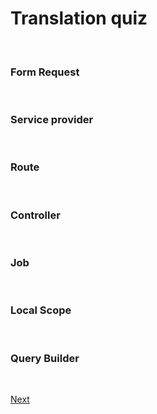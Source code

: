 # Translation quiz
<br/>

### Form Request
<br/>

### Service provider
<br/>

### Route
<br/>

### Controller
<br/>

### Job
<br/>

### Local Scope
<br/>

### Query Builder
<br/>


[Next](https://github.com/jcergolj/my-laravel-adventure/blob/master/2.quiz-answers.md)
